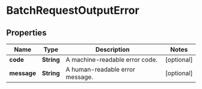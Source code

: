 # BatchRequestOutputError

## Properties
Name | Type | Description | Notes
------------ | ------------- | ------------- | -------------
**code** | **String** | A machine-readable error code. |  [optional]
**message** | **String** | A human-readable error message. |  [optional]
